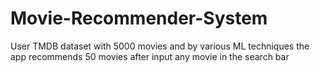 # Movie-Recommender-System
User TMDB dataset with 5000 movies and by various ML techniques the app recommends 50 movies after input any movie in the search bar
